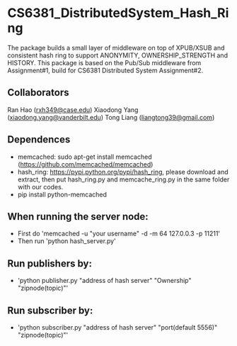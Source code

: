 # CS6381_DistributedSystem_Hash_Ring

The package builds a small layer of middleware on top of XPUB/XSUB and consistent hash ring to support ANONYMITY, OWNERSHIP_STRENGTH and HISTORY. This package is based on the Pub/Sub middleware from Assignment#1, build for CS6381 Distributed System Assignment#2.

## Collaborators

Ran Hao (rxh349@case.edu) Xiaodong Yang (xiaodong.yang@vanderbilt.edu) Tong Liang (liangtong39@gmail.com)

## Dependences
- memcached: sudo apt-get install memcached (https://github.com/memcached/memcached)
- hash_ring: https://pypi.python.org/pypi/hash_ring, please download and extract, then put hash_ring.py and memcache_ring.py in the same folder with our codes.
- pip install python-memcached



## When running the server node:
- First do 'memcached -u "your username" -d -m 64 127.0.0.3 -p 11211'
- Then run 'python hash_server.py'

## Run publishers by:
- 'python publisher.py "address of hash server" "Ownership" "zipnode(topic)"'

## Run subscriber by:
- 'python subscriber.py "address of hash server" "port(default 5556)" "zipnode(topic)"'

